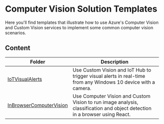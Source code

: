 # Computer Vision Solution Templates

Here you'll find templates that illustrate how to use Azure's Computer Vision and Custom Vision services to implement some common computer vision scenarios.

## Content

| Folder | Description |
|-------------|-------------|
| [IoTVisualAlerts](/IoTVisualAlerts) | Use Custom Vision and IoT Hub to trigger visual alerts in real-time from any Windows 10 device with a camera.|
| [InBrowserComputerVision](/InBrowserComputerVision) | Use Computer Vision and Custom Vision to run image analysis, classification and object detection in a browser using React.|
